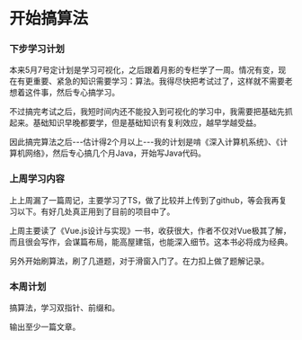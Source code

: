 # 开始搞算法

### 下步学习计划

本来5月7号定计划是学习可视化，之后跟着月影的专栏学了一周。情况有变，现在有更重要、紧急的知识需要学习：算法。我得尽快把考试过了，这样就不需要老想着这件事，然后专心搞学习。

不过搞完考试之后，我短时间内还不能投入到可视化的学习中，我需要把基础先抓起来。基础知识早晚都要学，但是基础知识有复利效应，越早学越受益。

因此搞完算法之后---估计得2个月以上---我的计划是啃《深入计算机系统》、《计算机网络》，然后专心搞几个月Java，开始写Java代码。

### 上周学习内容

上上周漏了一篇周记，主要学习了TS，做了比较并上传到了github，等会我再复习以下。有好几处真正用到了目前的项目中了。

上周主要读了《Vue.js设计与实现》一书，收获很大，作者不仅对Vue极其了解，而且很会写作，会谋篇布局，能高屋建瓴，也能深入细节。这本书必将成为经典。

另外开始刷算法，刷了几道题，对于滑窗入门了。在力扣上做了题解记录。

### 本周计划

搞算法，学习双指针、前缀和。

输出至少一篇文章。